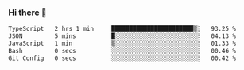 ### Hi there 👋

<!--START_SECTION:waka-->

```txt
TypeScript   2 hrs 1 min     ███████████████████████▒░   93.25 %
JSON         5 mins          █░░░░░░░░░░░░░░░░░░░░░░░░   04.13 %
JavaScript   1 min           ▒░░░░░░░░░░░░░░░░░░░░░░░░   01.33 %
Bash         0 secs          ░░░░░░░░░░░░░░░░░░░░░░░░░   00.46 %
Git Config   0 secs          ░░░░░░░░░░░░░░░░░░░░░░░░░   00.42 %
```

<!--END_SECTION:waka-->
